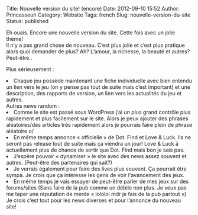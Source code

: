Title: Nouvelle version du site! (encore)
Date: 2012-09-10 15:52
Author: Princesseuh
Category: Website
Tags: french
Slug: nouvelle-version-du-site
Status: published

Eh ouais. Encore une nouvelle version du site. Cette fois avec un jolie
thème!  
Il n’y a pas grand chose de nouveau. C’est plus jolie et c’est plus
pratique alors quoi demander de plus? Ah? L’amour, la richesse, la
beauté et autres? Peut-être..

Plus sérieusement :

<li>
Chaque jeu possède maintenant une fiche individuelle avec bien entendu
un lien vers le jeu (on y pense pas tout de suite mais c’est important)
et une description, des rapports de version, un lien vers les actualités
du jeu et autres.

</li>
Autres news random :

<li>
Comme le site est passé sous WordPress j’ai un plus grand contrôle plus
rapidement et plus facilement sur le site. Alors je peux ajouter des
phrases aléatoires/des articles très rapidement alors je pourrais faire
plein de phrase aléatoire o/

</li>
<li>
En même temps annonce « officielle » de Dot. Find et Love & Luck. Ils ne
seront pas release tout de suite mais ça viendra un jour! Love & Luck à
actuellement plus de chance de sortir que Dot. Find mais bon je sais
pas.

</li>
<li>
J’espère pouvoir « dynamiser » le site avec des news assez souvent et
autres. (Peut-être des partenaires qui sait?)

</li>
<li>
Je verrais également pour faire des lives plus souvent. Ça pourrait être
sympa. Je crois que ça intéresse les gens de voir l'avancement des jeux.

</li>
<li>
En même temps je vais essayer de peut-être parler de mes jeux sur des
forums/sites (Sans faire de la pub comme un débile non plus. Je veux pas
me taper une réputation de merde « lololol mdr je fais de la pub partout
»)

</li>
Je crois c’est tout pour les news diverses et pour l’annonce du nouveau
site!
